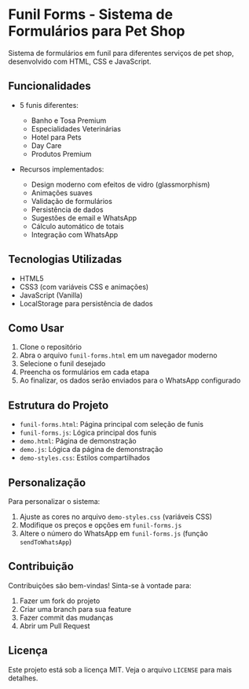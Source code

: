 # Funil Forms - Sistema de Formulários para Pet Shop

Sistema de formulários em funil para diferentes serviços de pet shop, desenvolvido com HTML, CSS e JavaScript.

## Funcionalidades

- 5 funis diferentes:

  - Banho e Tosa Premium
  - Especialidades Veterinárias
  - Hotel para Pets
  - Day Care
  - Produtos Premium

- Recursos implementados:
  - Design moderno com efeitos de vidro (glassmorphism)
  - Animações suaves
  - Validação de formulários
  - Persistência de dados
  - Sugestões de email e WhatsApp
  - Cálculo automático de totais
  - Integração com WhatsApp

## Tecnologias Utilizadas

- HTML5
- CSS3 (com variáveis CSS e animações)
- JavaScript (Vanilla)
- LocalStorage para persistência de dados

## Como Usar

1. Clone o repositório
2. Abra o arquivo `funil-forms.html` em um navegador moderno
3. Selecione o funil desejado
4. Preencha os formulários em cada etapa
5. Ao finalizar, os dados serão enviados para o WhatsApp configurado

## Estrutura do Projeto

- `funil-forms.html`: Página principal com seleção de funis
- `funil-forms.js`: Lógica principal dos funis
- `demo.html`: Página de demonstração
- `demo.js`: Lógica da página de demonstração
- `demo-styles.css`: Estilos compartilhados

## Personalização

Para personalizar o sistema:

1. Ajuste as cores no arquivo `demo-styles.css` (variáveis CSS)
2. Modifique os preços e opções em `funil-forms.js`
3. Altere o número do WhatsApp em `funil-forms.js` (função `sendToWhatsApp`)

## Contribuição

Contribuições são bem-vindas! Sinta-se à vontade para:

1. Fazer um fork do projeto
2. Criar uma branch para sua feature
3. Fazer commit das mudanças
4. Abrir um Pull Request

## Licença

Este projeto está sob a licença MIT. Veja o arquivo `LICENSE` para mais detalhes.
